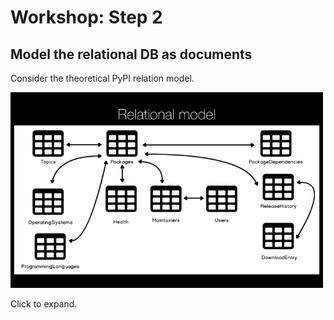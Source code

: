 # Workshop: Step 2

## Model the relational DB as documents

Consider the theoretical PyPI relation model.

[![](./resources/model-sm.png)](./resources/model.png)

Click to expand.




